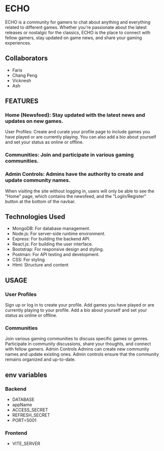 # ECHO
ECHO is a community for gamers to chat about anything and everything related to different games. Whether you're passionate about the latest releases or nostalgic for the classics, ECHO is the place to connect with fellow gamers, stay updated on game news, and share your gaming experiences.

## Collaborators
- Faris
- Chang Peng
- Vicknesh
- Ash

## FEATURES
### Home (Newsfeed): Stay updated with the latest news and updates on new games.
User Profiles: Create and curate your profile page to include games you have played or are currently playing. You can also add a bio about yourself and set your status as online or offline.
### Communities: Join and participate in various gaming communities.
### Admin Controls: Admins have the authority to create and update community names.

When visiting the site without logging in, users will only be able to see the "Home" page, which contains the newsfeed, and the "Login/Register" button at the bottom of the navbar.

## Technologies Used
- MongoDB: For database management.
- Node.js: For server-side runtime environment.
- Express: For building the backend API.
- React.js: For building the user interface.
- Bootstrap: For responsive design and styling.
- Postman: For API testing and development.
- CSS: For styling
- Html: Structure and content

## USAGE
### User Profiles
Sign up or log in to create your profile.
Add games you have played or are currently playing to your profile.
Add a bio about yourself and set your status as online or offline.
### Communities
Join various gaming communities to discuss specific games or genres.
Participate in community discussions, share your thoughts, and connect with fellow gamers.
Admin Controls
Admins can create new community names and update existing ones.
Admin controls ensure that the community remains organized and up-to-date.

## env variables
### Backend
- DATABASE
- appName
- ACCESS_SECRET
- REFRESH_SECRET
- PORT=5001

### Frontend
- VITE_SERVER

